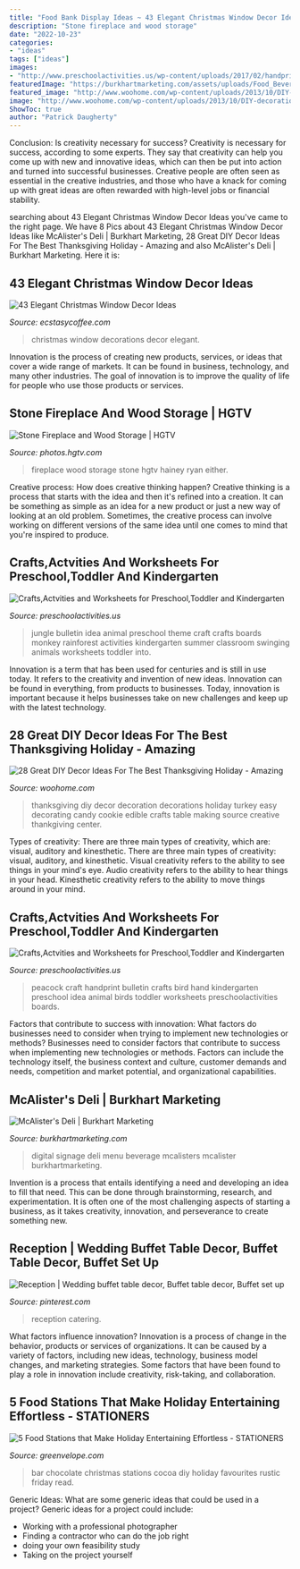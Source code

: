 ```yaml
---
title: "Food Bank Display Ideas ~ 43 Elegant Christmas Window Decor Ideas"
description: "Stone fireplace and wood storage"
date: "2022-10-23"
categories:
- "ideas"
tags: ["ideas"]
images:
- "http://www.preschoolactivities.us/wp-content/uploads/2017/02/handprint-peacock-craft.jpg"
featuredImage: "https://burkhartmarketing.com/assets/uploads/Food_Beverage_McAlisters_Digital-Signage_Menu_Board.jpg"
featured_image: "http://www.woohome.com/wp-content/uploads/2013/10/DIY-decoration-for-Thanksgiving-8.jpg"
image: "http://www.woohome.com/wp-content/uploads/2013/10/DIY-decoration-for-Thanksgiving-8.jpg"
ShowToc: true
author: "Patrick Daugherty"
---
```



Conclusion: Is creativity necessary for success?
Creativity is necessary for success, according to some experts. They say that creativity can help you come up with new and innovative ideas, which can then be put into action and turned into successful businesses. Creative people are often seen as essential in the creative industries, and those who have a knack for coming up with great ideas are often rewarded with high-level jobs or financial stability.

	

		
searching about 43 Elegant Christmas Window Decor Ideas you've came to the right page. We have 8 Pics about 43 Elegant Christmas Window Decor Ideas like McAlister&#039;s Deli | Burkhart Marketing, 28 Great DIY Decor Ideas For The Best Thanksgiving Holiday - Amazing and also McAlister&#039;s Deli | Burkhart Marketing. Here it is:
		
    
## 43 Elegant Christmas Window Decor Ideas

<img loading=lazy src="https://i0.wp.com/www.ecstasycoffee.com/wp-content/uploads/2016/10/Christmas-Window-Decorations-Ideas-13.jpg" onerror="this.onerror=null;this.src='https://tse1.mm.bing.net/th?id=OIP.j0UA7c6rBaZDo4BUqm8d1gHaLH&amp;pid=15.1';" alt="43 Elegant Christmas Window Decor Ideas">

_Source: ecstasycoffee.com_

>christmas window decorations decor elegant. 

	

Innovation is the process of creating new products, services, or ideas that cover a wide range of markets. It can be found in business, technology, and many other industries. The goal of innovation is to improve the quality of life for people who use those products or services.

    
## Stone Fireplace And Wood Storage | HGTV

<img loading=lazy src="https://hgtvhome.sndimg.com/content/dam/images/hgtv/fullset/2019/12/5/0/IO_Amy-Carman-Design_Waterford_5.jpg.rend.hgtvcom.966.1449.suffix/1575560211459.jpeg" onerror="this.onerror=null;this.src='https://tse4.mm.bing.net/th?id=OIP.5wCt5M2-F15NG9WmtohurgHaLG&amp;pid=15.1';" alt="Stone Fireplace and Wood Storage | HGTV">

_Source: photos.hgtv.com_

>fireplace wood storage stone hgtv hainey ryan either. 

	

Creative process: How does creative thinking happen?
Creative thinking is a process that starts with the idea and then it's refined into a creation. It can be something as simple as an idea for a new product or just a new way of looking at an old problem. Sometimes, the creative process can involve working on different versions of the same idea until one comes to mind that you're inspired to produce.

    
## Crafts,Actvities And Worksheets For Preschool,Toddler And Kindergarten

<img loading=lazy src="http://www.preschoolactivities.us/wp-content/uploads/2015/03/jungle-bulletin-board-3.jpg" onerror="this.onerror=null;this.src='https://tse2.mm.bing.net/th?id=OIP.fwCQzJz4NG5PwpFbfi2DuAHaJ6&amp;pid=15.1';" alt="Crafts,Actvities and Worksheets for Preschool,Toddler and Kindergarten">

_Source: preschoolactivities.us_

>jungle bulletin idea animal preschool theme craft crafts boards monkey rainforest activities kindergarten summer classroom swinging animals worksheets toddler into. 

	

Innovation is a term that has been used for centuries and is still in use today. It refers to the creativity and invention of new ideas. Innovation can be found in everything, from products to businesses. Today, innovation is important because it helps businesses take on new challenges and keep up with the latest technology.

    
## 28 Great DIY Decor Ideas For The Best Thanksgiving Holiday - Amazing

<img loading=lazy src="http://www.woohome.com/wp-content/uploads/2013/10/DIY-decoration-for-Thanksgiving-8.jpg" onerror="this.onerror=null;this.src='https://tse1.mm.bing.net/th?id=OIP.B6CcKJ04_LGgRyDybnMAcQHaFS&amp;pid=15.1';" alt="28 Great DIY Decor Ideas For The Best Thanksgiving Holiday - Amazing">

_Source: woohome.com_

>thanksgiving diy decor decoration decorations holiday turkey easy decorating candy cookie edible crafts table making source creative thankgiving center. 

	

Types of creativity: There are three main types of creativity, which are: visual, auditory and kinesthetic.
There are three main types of creativity: visual, auditory, and kinesthetic. Visual creativity refers to the ability to see things in your mind's eye. Audio creativity refers to the ability to hear things in your head. Kinesthetic creativity refers to the ability to move things around in your mind.

    
## Crafts,Actvities And Worksheets For Preschool,Toddler And Kindergarten

<img loading=lazy src="http://www.preschoolactivities.us/wp-content/uploads/2017/02/handprint-peacock-craft.jpg" onerror="this.onerror=null;this.src='https://tse2.mm.bing.net/th?id=OIP.l_1XYzhBLlCJL07NrR6TXgHaHa&amp;pid=15.1';" alt="Crafts,Actvities and Worksheets for Preschool,Toddler and Kindergarten">

_Source: preschoolactivities.us_

>peacock craft handprint bulletin crafts bird hand kindergarten preschool idea animal birds toddler worksheets preschoolactivities boards. 

	

Factors that contribute to success with innovation: What factors do businesses need to consider when trying to implement new technologies or methods?
Businesses need to consider factors that contribute to success when implementing new technologies or methods. Factors can include the technology itself, the business context and culture, customer demands and needs, competition and market potential, and organizational capabilities.

    
## McAlister&#039;s Deli | Burkhart Marketing

<img loading=lazy src="https://burkhartmarketing.com/assets/uploads/Food_Beverage_McAlisters_Digital-Signage_Menu_Board.jpg" onerror="this.onerror=null;this.src='https://tse2.mm.bing.net/th?id=OIP.6wVCVn5UtCVZFVJa57rsXAHaEo&amp;pid=15.1';" alt="McAlister&#039;s Deli | Burkhart Marketing">

_Source: burkhartmarketing.com_

>digital signage deli menu beverage mcalisters mcalister burkhartmarketing. 

	

Invention is a process that entails identifying a need and developing an idea to fill that need. This can be done through brainstorming, research, and experimentation. It is often one of the most challenging aspects of starting a business, as it takes creativity, innovation, and perseverance to create something new.

    
## Reception | Wedding Buffet Table Decor, Buffet Table Decor, Buffet Set Up

<img loading=lazy src="https://i.pinimg.com/564x/f5/e1/01/f5e101eed2527398dac468ebbce805fb.jpg" onerror="this.onerror=null;this.src='https://tse1.mm.bing.net/th?id=OIP.pmfvzvXxq7SZcY6kxhG4KgHaLK&amp;pid=15.1';" alt="Reception | Wedding buffet table decor, Buffet table decor, Buffet set up">

_Source: pinterest.com_

>reception catering. 

	

What factors influence innovation?
Innovation is a process of change in the behavior, products or services of organizations. It can be caused by a variety of factors, including new ideas, technology, business model changes, and marketing strategies.
Some factors that have been found to play a role in innovation include creativity, risk-taking, and collaboration.

    
## 5 Food Stations That Make Holiday Entertaining Effortless - STATIONERS

<img loading=lazy src="https://www.greenvelope.com/blog/wp-content/uploads/2017/11/hot1.png" onerror="this.onerror=null;this.src='https://tse4.mm.bing.net/th?id=OIP.sfXBr7xLy4HRbpbsEM7DngHaLH&amp;pid=15.1';" alt="5 Food Stations that Make Holiday Entertaining Effortless - STATIONERS">

_Source: greenvelope.com_

>bar chocolate christmas stations cocoa diy holiday favourites rustic friday read. 

	

Generic Ideas: What are some generic ideas that could be used in a project?
Generic ideas for a project could include: 
- Working with a professional photographer 
- Finding a contractor who can do the job right 
- doing your own feasibility study 
- Taking on the project yourself

